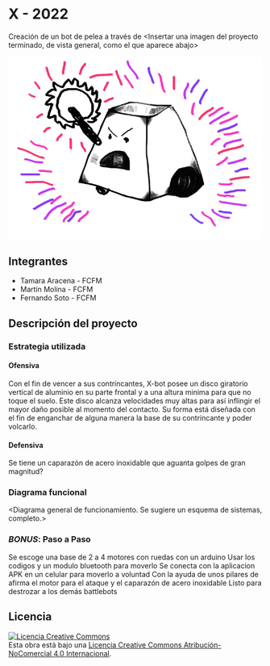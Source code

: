 # X - 2022
Creación de un bot de pelea a través de 
<Insertar una imagen del proyecto terminado, de vista general, como el que aparece abajo>

![Robot Ejemplo](multimedia/robot_ejemplo.png)



## Integrantes
- Tamara Aracena - FCFM
- Martín Molina - FCFM
- Fernando Soto - FCFM


## Descripción del proyecto

### Estrategia utilizada
#### Ofensiva
Con el fin de vencer a sus contrincantes, X-bot posee un disco giratorio vertical de aluminio en su parte frontal y a una altura minima para que no toque el suelo. Este disco alcanza velocidades muy altas para así inflingir el mayor daño posible al momento del contacto. 
Su forma está diseñada con el fin de enganchar de alguna manera la base de su contrincante y poder volcarlo.

#### Defensiva
Se tiene un caparazón de acero inoxidable que aguanta golpes de gran magnitud?

### Diagrama funcional
<Diagrama general de funcionamiento. Se sugiere un esquema de sistemas, completo.>

### *BONUS*: Paso a Paso
Se escoge una base de 2 a 4 motores con ruedas con un arduino
Usar los codigos y un modulo bluetooth para moverlo
Se conecta con la aplicacion APK en un celular para moverlo a voluntad
Con la ayuda de unos pilares de afirma el motor para el ataque y el caparazón de acero inoxidable 
Listo para destrozar a los demás battlebots
## Licencia
<a rel="license" href="http://creativecommons.org/licenses/by-nc/4.0/"><img alt="Licencia Creative Commons" style="border-width:0" src="https://i.creativecommons.org/l/by-nc/4.0/88x31.png" /></a><br />Esta obra está bajo una <a rel="license" href="http://creativecommons.org/licenses/by-nc/4.0/">Licencia Creative Commons Atribución-NoComercial 4.0 Internacional</a>.
